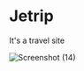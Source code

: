 # Jetrip
It's a travel site

![Screenshot (14)](https://user-images.githubusercontent.com/95564073/165017033-74e205d1-dc6c-4c77-90a7-6252a11bf611.png)

